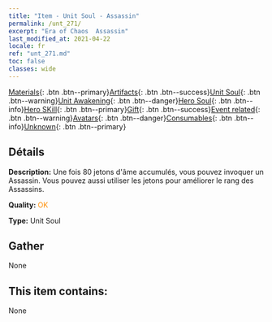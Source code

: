 ```yaml
---
title: "Item - Unit Soul - Assassin"
permalink: /unt_271/
excerpt: "Era of Chaos  Assassin"
last_modified_at: 2021-04-22
locale: fr
ref: "unt_271.md"
toc: false
classes: wide
---
```

 [Materials](/ItemsFR/){: .btn .btn--primary}[Artifacts](/ItemsFR/Artifacts/){: .btn .btn--success}[Unit Soul](/ItemsFR/UnitSoul/){: .btn .btn--warning}[Unit Awakening](/ItemsFR/UnitAwakening/){: .btn .btn--danger}[Hero Soul](/ItemsFR/HeroSoul/){: .btn .btn--info}[Hero SKill](/ItemsFR/HeroSkill/){: .btn .btn--primary}[Gift](/ItemsFR/Gift/){: .btn .btn--success}[Event related](/ItemsFR/Events/){: .btn .btn--warning}[Avatars](/ItemsFR/Avatars/){: .btn .btn--danger}[Consumables](/ItemsFR/Consumables/){: .btn .btn--info}[Unknown](/ItemsFR/Unknown/){: .btn .btn--primary}

## Détails
 **Description:** Une fois 80 jetons d'âme accumulés, vous pouvez invoquer un Assassin. Vous pouvez aussi utiliser les jetons pour améliorer le rang des Assassins.

 **Quality:** <span style="color: #FF8C00">OK</span>

 **Type:** Unit Soul

## Gather

  None

## This item contains:

  None

